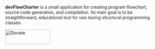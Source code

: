 <b>devFlowCharter</b> is a small application for creating program flowchart, source code generation, and compilation.
Its main goal is to be straightforward, educational tool for use during structural programming classes.

<a href="https://www.paypal.com/cgi-bin/webscr?cmd=_s-xclick&amp;hosted_button_id=Y5A43JRZHYLVG"><img height="47" width="147" src="https://www.paypalobjects.com/en_US/PL/i/btn/btn_donateCC_LG.gif" alt="Donate" title="Donate" style="max-width:100%;"></a>

